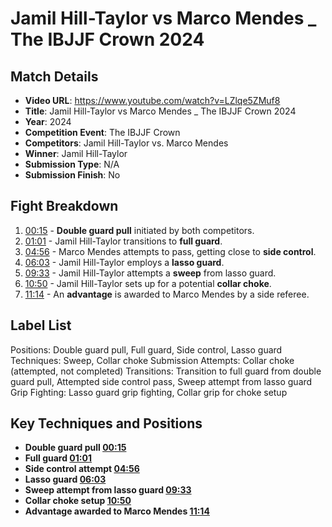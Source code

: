 # Jamil Hill-Taylor vs Marco Mendes _ The IBJJF Crown 2024

## Match Details
- **Video URL**: https://www.youtube.com/watch?v=LZlqe5ZMuf8
- **Title**: Jamil Hill-Taylor vs Marco Mendes _ The IBJJF Crown 2024
- **Year**: 2024
- **Competition Event**: The IBJJF Crown
- **Competitors**: Jamil Hill-Taylor vs. Marco Mendes
- **Winner**: Jamil Hill-Taylor
- **Submission Type**: N/A
- **Submission Finish**: No

## Fight Breakdown
1. [00:15](https://www.youtube.com/watch?v=LZlqe5ZMuf8&t=15) - **Double guard pull** initiated by both competitors.
2. [01:01](https://www.youtube.com/watch?v=LZlqe5ZMuf8&t=61) - Jamil Hill-Taylor transitions to **full guard**.
3. [04:56](https://www.youtube.com/watch?v=LZlqe5ZMuf8&t=296) - Marco Mendes attempts to pass, getting close to **side control**.
4. [06:03](https://www.youtube.com/watch?v=LZlqe5ZMuf8&t=363) - Jamil Hill-Taylor employs a **lasso guard**.
5. [09:33](https://www.youtube.com/watch?v=LZlqe5ZMuf8&t=573) - Jamil Hill-Taylor attempts a **sweep** from lasso guard.
6. [10:50](https://www.youtube.com/watch?v=LZlqe5ZMuf8&t=650) - Jamil Hill-Taylor sets up for a potential **collar choke**.
7. [11:14](https://www.youtube.com/watch?v=LZlqe5ZMuf8&t=674) - An **advantage** is awarded to Marco Mendes by a side referee.

## Label List
Positions: Double guard pull, Full guard, Side control, Lasso guard
Techniques: Sweep, Collar choke
Submission Attempts: Collar choke (attempted, not completed)
Transitions: Transition to full guard from double guard pull, Attempted side control pass, Sweep attempt from lasso guard
Grip Fighting: Lasso guard grip fighting, Collar grip for choke setup

## Key Techniques and Positions
- **Double guard pull [00:15](https://www.youtube.com/watch?v=LZlqe5ZMuf8&t=15)**
- **Full guard [01:01](https://www.youtube.com/watch?v=LZlqe5ZMuf8&t=61)**
- **Side control attempt [04:56](https://www.youtube.com/watch?v=LZlqe5ZMuf8&t=296)**
- **Lasso guard [06:03](https://www.youtube.com/watch?v=LZlqe5ZMuf8&t=363)**
- **Sweep attempt from lasso guard [09:33](https://www.youtube.com/watch?v=LZlqe5ZMuf8&t=573)**
- **Collar choke setup [10:50](https://www.youtube.com/watch?v=LZlqe5ZMuf8&t=650)**
- **Advantage awarded to Marco Mendes [11:14](https://www.youtube.com/watch?v=LZlqe5ZMuf8&t=674)**